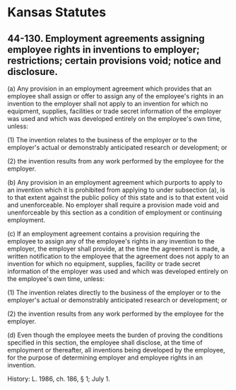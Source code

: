 # Kansas Statutes

## 44-130. Employment agreements assigning employee rights in inventions to employer; restrictions; certain provisions void; notice and disclosure.

(a) Any provision in an employment agreement which provides that an employee shall assign or offer to assign any of the employee's rights in an invention to the employer shall not apply to an invention for which no equipment, supplies, facilities or trade secret information of the employer was used and which was developed entirely on the employee's own time, unless:

(1) The invention relates to the business of the employer or to the employer's actual or demonstrably anticipated research or development; or

(2) the invention results from any work performed by the employee for the employer.

(b) Any provision in an employment agreement which purports to apply to an invention which it is prohibited from applying to under subsection (a), is to that extent against the public policy of this state and is to that extent void and unenforceable. No employer shall require a provision made void and unenforceable by this section as a condition of employment or continuing employment.

(c) If an employment agreement contains a provision requiring the employee to assign any of the employee's rights in any invention to the employer, the employer shall provide, at the time the agreement is made, a written notification to the employee that the agreement does not apply to an invention for which no equipment, supplies, facility or trade secret information of the employer was used and which was developed entirely on the employee's own time, unless:

(1) The invention relates directly to the business of the employer or to the employer's actual or demonstrably anticipated research or development; or

(2) the invention results from any work performed by the employee for the employer.

(d) Even though the employee meets the burden of proving the conditions specified in this section, the employee shall disclose, at the time of employment or thereafter, all inventions being developed by the employee, for the purpose of determining employer and employee rights in an invention.

History: L. 1986, ch. 186, § 1; July 1.
